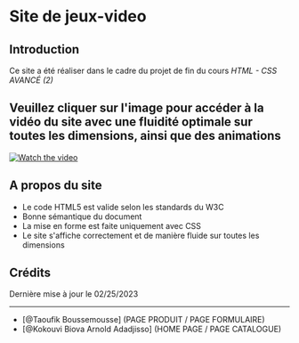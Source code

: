 # Site de jeux-video

## Introduction

Ce site a été réaliser dans le cadre du projet de fin du cours *HTML - CSS AVANCÉ (2)*

## Veuillez cliquer sur l'image pour accéder à la vidéo du site avec une fluidité optimale sur toutes les dimensions, ainsi que des animations 

[![Watch the video](https://blogger.googleusercontent.com/img/b/R29vZ2xl/AVvXsEjl7rHuWM11P8U3pyNTQw-279_uCTX7QcygtzLJm-OIAlWus24_Ml2wBkbytxX83jYLzMzufLEdzfu0yAOgxZpDvai7UqZW3yf73zj26DNJHsnGehOY7YygWzDdu42xWaC_dYIBXM03P5ZCdsvaiBDX03QH9fwKLOMOnjwZfZ1f-SnQL4zh5G3bMoIa/s16000/produit.png)](https://youtu.be/Br59DMQoY_Q)

## A propos du site

- Le code HTML5 est valide selon les standards du W3C
- Bonne sémantique du document
- La mise en forme est faite uniquement avec CSS
- Le site s'affiche correctement et de manière fluide sur toutes les dimensions

## Crédits

Dernière mise à jour le 02/25/2023

------------------

- [@Taoufik Boussemousse] (PAGE PRODUIT / PAGE FORMULAIRE)
- [@Kokouvi Biova Arnold Adadjisso] (HOME PAGE / PAGE CATALOGUE)
